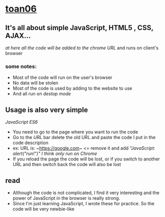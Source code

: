 # [toan06](https://github.com/toan06)

## It's all about simple JavaScript, HTML5 , CSS, AJAX...
_at here all the code will be added to the *chrome URL*_ and runs on client's browser
### some notes:
* Most of the code will run on the user's browser
* No data will be stolen
* Most of the code is used by adding to the website to use
* And all run on _destop mode_ 
## Usage is also very simple
*_JavaScript ES6_*
* You need to go to the page where you want to run the code
* Go to the _URL_ bar delete the old URL and paste the code I put in the code description
* ex: URL is: ~https://google.com~ <= remove it and add _"JavaScript: alert("run!")"_ *I think only run on Chrome*
* If you reload the page the code will be lost, or if you switch to another URL and then switch back the code will also be lost
## read
* Although the code is not complicated, I find it very interesting and the power of JavaScript in the browser is really strong.
* Since I'm just learning JavaScript, I wrote these for practice. So the code will be very newbie-like
